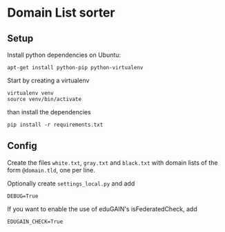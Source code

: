 Domain List sorter
==================


Setup
-----

Install python dependencies on Ubuntu:
````
apt-get install python-pip python-virtualenv
````

Start by creating a virtualenv
````
virtualenv venv
source venv/bin/activate
````
than install the dependencies
````
pip install -r requirements.txt
````

Config
------

Create the files `white.txt`, `gray.txt` and `black.txt` with domain lists of the form `@domain.tld`, one per line.

Optionally create `settings_local.py` and add 
````
DEBUG=True
````
If you want to enable the use of eduGAIN's isFederatedCheck, add
````
EDUGAIN_CHECK=True
````
